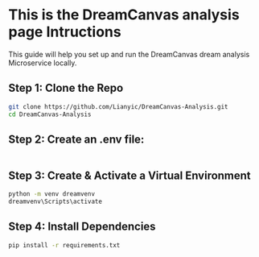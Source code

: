 # This is the DreamCanvas analysis page Intructions
This guide will help you set up and run the DreamCanvas dream analysis Microservice locally.

## Step 1: Clone the Repo
```bash
git clone https://github.com/Lianyic/DreamCanvas-Analysis.git
cd DreamCanvas-Analysis
```

## Step 2: Create an .env file:
```bash
```

## Step 3: Create & Activate a Virtual Environment
```bash
python -m venv dreamvenv
dreamvenv\Scripts\activate
```

## Step 4: Install Dependencies
```bash
pip install -r requirements.txt
```
